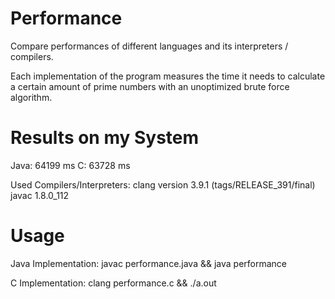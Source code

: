 # Performance
Compare performances of different languages and its interpreters / compilers.

Each implementation of the program measures the time it needs to calculate a certain amount of prime numbers with an unoptimized brute force algorithm.

# Results on my System
Java: 64199 ms
C: 63728 ms

Used Compilers/Interpreters:
clang version 3.9.1 (tags/RELEASE_391/final)
javac 1.8.0_112

# Usage

Java Implementation:
javac performance.java && java performance

C Implementation:
clang performance.c && ./a.out 
